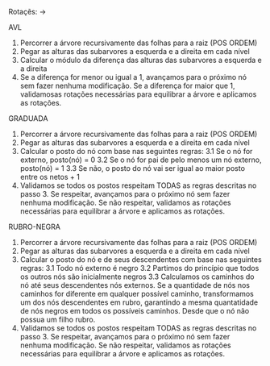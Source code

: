 
Rotaçẽs:
-> 

AVL 
1. Percorrer a árvore recursivamente das folhas para a raiz (POS ORDEM)
2. Pegar as alturas das subarvores a esquerda e a direita em cada nível
3. Calcular o módulo da diferença das alturas das subarvores a esquerda e a direita
4. Se a diferença for menor ou igual a 1, avançamos para o próximo nó sem fazer nenhuma modificação. Se a diferença for maior que 1, validamosas rotações necessárias para equilibrar a árvore e aplicamos as rotações.

GRADUADA
1. Percorrer a árvore recursivamente das folhas para a raiz (POS ORDEM)
2. Pegar as alturas das subarvores a esquerda e a direita em cada nível
3. Calcular o posto do nó com base nas seguintes regras:
    3.1 Se o nó for externo, posto(nó) = 0
    3.2 Se o nó for pai de pelo menos um nó externo, posto(nó) = 1
    3.3 Se não, o posto do nó vai ser igual ao maior posto entre os netos + 1
4. Validamos se todos os postos respeitam TODAS as regras descritas no passo 3. Se respeitar, avançamos para o próximo nó sem fazer nenhuma modificação. Se não respeitar, validamos as rotações necessárias para equilibrar a árvore e aplicamos as rotações.

RUBRO-NEGRA
1. Percorrer a árvore recursivamente das folhas para a raiz (POS ORDEM)
2. Pegar as alturas das subarvores a esquerda e a direita em cada nível
3. Calcular o posto do nó e de seus descendentes com base nas seguintes regras:
    3.1 Todo nó externo é negro
    3.2 Partimos do princípio que todos os outros nós são inicialmente negros 
    3.3 Calculamos os caminhos do nó até seus descendentes nós externos. Se a quantidade de nós nos caminhos for diferente em qualquer possível caminho, transformamos um dos nós descendentes em rubro, garantindo a mesma quantatidade de nós negros em todos os possíveis caminhos. Desde que o nó não possua um filho rubro.
4. Validamos se todos os postos respeitam TODAS as regras descritas no passo 3. Se respeitar, avançamos para o próximo nó sem fazer nenhuma modificação. Se não respeitar, validamos as rotações necessárias para equilibrar a árvore e aplicamos as rotações.

